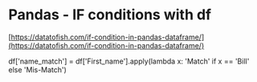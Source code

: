 # Pandas - IF conditions with df

[https://datatofish.com/if-condition-in-pandas-dataframe/](https://datatofish.com/if-condition-in-pandas-dataframe/)

df\['name\_match'] = df\['First\_name'].apply(lambda x: 'Match' if x == 'Bill' else 'Mis-Match')
